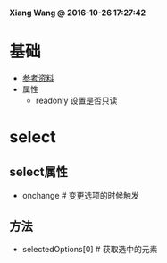 #### Xiang Wang @ 2016-10-26 17:27:42


# 基础
* [参考资料](https://developer.mozilla.org/zh-CN/docs/Web/HTML/Element/Input)
* 属性
    * readonly 设置是否只读

# select
## select属性
* onchange  # 变更选项的时候触发

## 方法
* selectedOptions[0]  # 获取选中的元素
